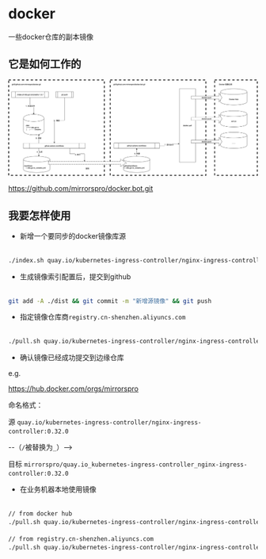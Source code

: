 # docker
一些docker仓库的副本镜像

## 它是如何工作的

![](./doc/mirrorspro_docker.jpg)


https://github.com/mirrorspro/docker.bot.git

## 我要怎样使用

* 新增一个要同步的docker镜像库源


```bash

./index.sh quay.io/kubernetes-ingress-controller/nginx-ingress-controller 0.32.0

```

* 生成镜像索引配置后，提交到github

```bash

git add -A ./dist && git commit -m "新增源镜像" && git push

```

* 指定镜像仓库商```registry.cn-shenzhen.aliyuncs.com```

```bash

./pull.sh quay.io/kubernetes-ingress-controller/nginx-ingress-controller v1.18.3 registry.cn-shenzhen.aliyuncs.com

```

* 确认镜像已经成功提交到边缘仓库

e.g. 

https://hub.docker.com/orgs/mirrorspro

命名格式：

源 `quay.io/kubernetes-ingress-controller/nginx-ingress-controller:0.32.0`

--（`/`被替换为`_`）-->

目标 `mirrorspro/quay.io_kubernetes-ingress-controller_nginx-ingress-controller:0.32.0`


* 在业务机器本地使用镜像

```bash

// from docker hub
./pull.sh quay.io/kubernetes-ingress-controller/nginx-ingress-controller 0.32.0

// from registry.cn-shenzhen.aliyuncs.com 
./pull.sh quay.io/kubernetes-ingress-controller/nginx-ingress-controller 0.32.0 registry.cn-shenzhen.aliyuncs.com

```







